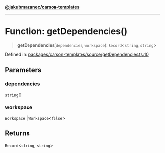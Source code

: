 [**@jakubmazanec/carson-templates**](../README.md)

---

# Function: getDependencies()

> **getDependencies**(`dependencies`, `workspace`): `Record`\<`string`, `string`\>

Defined in:
[packages/carson-templates/source/getDependencies.ts:10](https://github.com/jakubmazanec/tools/blob/adfe44f908094c1d1cdf19837842b33066bbd9d7/packages/carson-templates/source/getDependencies.ts#L10)

## Parameters

### dependencies

`string`[]

### workspace

`Workspace` | `Workspace`\<`false`\>

## Returns

`Record`\<`string`, `string`\>
